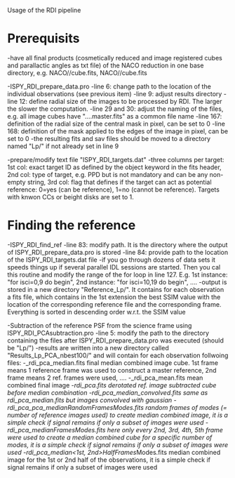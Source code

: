 Usage of the RDI pipeline

Prerequisits
============

-have all final products (cosmetically reduced and image registered cubes and parallactic angles as txt file) of the NACO reduction in one base directory, e.g. NACO/<star1>/cube.fits, NACO/<star2>/cube.fits

-ISPY_RDI_prepare_data.pro
  -line 6: change path to the location of the individual observations (see previous item)
  -line 9: adjust results directory
  -line 12: define radial size of the images to be processed by RDI. The larger the slower the computation.
  -line 29 and 30: adjust the naming of the files, e.g. all image cubes have "....master.fits" as a common file name
  -line 167: definition of the radial size of the central mask in pixel, can be set to 0
  -line 168: definition of the mask applied to the edges of the image in pixel, can be set to 0
  -the resulting fits and sav files should be moved to a directory named "Lp/" if not already set in line 9

-prepare/modify text file "ISPY_RDI_targets.dat"
  -three columns per target: 1st col: exact target ID as defined by the object keyword in the fits header, 2nd col: type of target, e.g. PPD but is not mandatory and can be any non-empty string, 3rd col: flag that defines if the target can act as potential reference: 0=yes (can be reference), 1=no (cannot be reference). Targets with knwon CCs or beight disks are set to 1.
  
Finding the reference
=====================

-ISPY_RDI_find_ref
  -line 83: modify path. It is the directory where the output of ISPY_RDI_prepare_data.pro is stored
  -line 84: provide path to the location of the ISPY_RDI_targets.dat file
  -if you go through dozens of data sets it speeds things up if several parallel IDL sessions are started. Then you cal this routine and modify the range of the for loop in line 127. E.g. 1st instance: "for isci=0,9 do begin", 2nd instance: "for isci=10,19 do begin", ....
  -output is stored in a new directory "Reference_Lp/". It contains for each observation a fits file, which contains in the 1st extension the best SSIM value with the location of the corresponding reference file and the corresponding frame. Everything is sorted in descending order w.r.t. the SSIM value
  
-Subtraction of the reference PSF from the science frame using ISPY_RDI_PCAsubtraction.pro
  -line 5: modify the path to the directory containing the files after ISPY_RDI_prepare_data.pro was executed (should be "Lp/")
  -results are written into a new directory called "Results_Lp_PCA_nbest100/" and will contain for each observation follwoing files:
    -<id>_rdi_pca_median.fits final median combined image cube. 1st frame means 1 reference frame was used to construct a master reference, 2nd frame means 2 ref. frames were used, ....
    -<id>_rdi_pca_mean.fits mean combined final image
    -<id>_rdi_pca.fits  derotated ref. image subtracted cube before median combination
    -<id>_rdi_pca_median_convolved.fits same as <id>_rdi_pca_median.fits but images convolved with gaussian
    -<id>_rdi_pca_pca_median_<xx>RandomFrames_<yy>Modes.fits <xx> random frames of <yy> modes (= number of reference images used) to create median combined image, it is a simple check if signal remains if only a subset of images were used 
    -<id>_rdi_pca_median_<x>Frames_<yy>Modes.fits here only every 2nd, 3rd, 4th, 5th frame were used to create a median combined cube for a specific number of modes, it is a simple check if signal remains if only a subset of images were used 
    -<id>_rdi_pca_median_<1st, 2nd>HalfFrames_<yy>Modes.fits median combined image for the 1st or 2nd half of the observations, it is a simple check if signal remains if only a subset of images were used 

